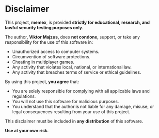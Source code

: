 # Disclaimer

This project, **memex**, is provided **strictly for educational, research, and lawful security testing purposes only**.

The author, **Viktor Majzus**, does **not condone**, support, or take any responsibility for the use of this software in:

- Unauthorized access to computer systems.
- Circumvention of software protections.
- Cheating in multiplayer games.
- Any activity that violates local, national, or international law.
- Any activity that breaches terms of service or ethical guidelines.

By using this project, **you agree** that:

- You are solely responsible for complying with all applicable laws and regulations.
- You will not use this software for malicious purposes.
- You understand that the author is not liable for any damage, misuse, or legal consequences resulting from your use of this project.

This disclaimer must be included in **any distribution** of this software.

**Use at your own risk.**
